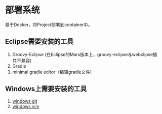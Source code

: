 # 部署系统
基于Docker，将Project部署到container中。

## Eclipse需要安装的工具
1. Groovy-Eclipse (在Eclipse的Mars版本上，groovy-eclipse与webclipse插件不兼容)
2. Gradle
3. minimal gradle editor（编辑gradle文件）

## Windows上需要安装的工具
1. [windows git](https://git-scm.com/download/win)
2. [windows vim](http://www.vim.org/download.php)
